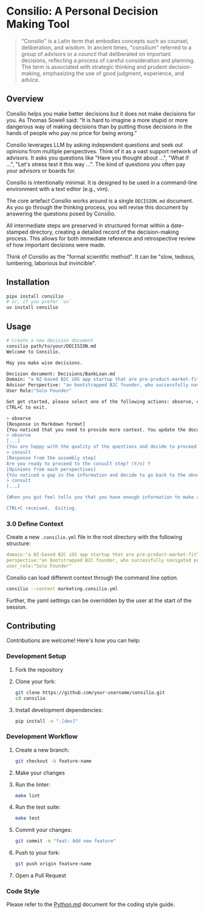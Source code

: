 # Consilio: A Personal Decision Making Tool

> "Consilio" is a Latin term that embodies concepts such as counsel,
> deliberation, and wisdom. In ancient times, "consilium" referred to a group
> of advisors or a council that deliberated on important decisions, reflecting
> a process of careful consideration and planning. The term is associated with
> strategic thinking and prudent decision-making, emphasizing the use of good
> judgment, experience, and advice.

## Overview

Consilio helps you make better decisions but it does not make decisions for you. As Thomas Sowell said: “It is hard to imagine a more stupid or more dangerous way of making decisions than by putting those decisions in the hands of people who pay no price for being wrong.”

Consilio leverages LLM by asking independent questions and seek out opinions from multiple perspectives. Think of it as a vast
support network of advisors.  It asks you questions like "Have you thought about ...",  "What if ...", "Let's
stress test it this way ...".  The kind of questions you often pay your
advisors or boards for.

Consilio is intentionally minimal. It is designed to be used
in a command-line environment with a text editor (e.g., vim).

The core artefact Consilio works around is a single `DECISION.md` document. As
you go through the thinking process, you will revise this document by answering
the questions posed by Consilio.

All intermediate steps are preserved in structured format within a date-stamped
directory, creating a detailed record of the decision-making process. This
allows for both immediate reference and retrospective review of how important
decisions were made.

Think of Consilio as the "formal scientific method".  It can be "slow, tedious, lumbering, laborious but invincible".

## Installation

```bash
pipx install consilio
# or, if you prefer `uv`
uv install consilio
```

## Usage

```bash
# Create a new decision document
consilio path/to/your/DECISION.md
Welcome to Consilio. 

May you make wise decisions.

Decision document: Decisions/BankLoan.md
Domain: "a NZ-based B2C iOS app startup that are pre-product-market-fit"
Advisor Perspective: "an bootstrapped B2C founder, who successfully navigated pre-PMF phase with limited capital. , living outside of US but your main market is US."
User Role:"Solo Founder"

Get get started, please select one of the following actions: observe, consult.
CTRL+C to exit.

> observe
[Response in Markdown format]
{You noticed that you need to provide more context. You update the document in your editor. Now, let's try again.}
> observe
[...]
{You are happy with the quality of the questions and decide to proceed.}
> consult
[Response from the assembly step]
Are you ready to proceed to the consult step? (Y/n) Y
[Opinions from each perspectives]
{You noticed a gap in the information and decide to go back to the observe step.}
> consult
[...]

{When you gut feel tells you that you have enough information to make a decision. }

CTRL+C received.  Exiting.
```

### 3.0 Define Context

Create a new `.consilio.yml` file in the root directory with the following
structure:

```yaml
domain:"a NZ-based B2C iOS app startup that are pre-product-market-fit"
perspective:"an bootstrapped B2C founder, who successfully navigated pre-PMF phase with limited capital. , living outside of US but your main market is US."
user_role:"Solo Founder"
```

Consilio can load different context through the command line option.

```bash
consilio --context marketing.consilio.yml
```

Further, the yaml settings can be overridden by the user at the start of the session.

## Contributing

Contributions are welcome! Here's how you can help:

### Development Setup

1. Fork the repository
2. Clone your fork:

   ```bash
   git clone https://github.com/your-username/consilio.git
   cd consilio
   ```

3. Install development dependencies:

   ```bash
   pip install -e ".[dev]"
   ```

### Development Workflow

1. Create a new branch:

   ```bash
   git checkout -b feature-name
   ```

2. Make your changes
3. Run the linter:

   ```bash
   make lint
   ```

4. Run the test suite:

   ```bash
   make test
   ```

5. Commit your changes:

   ```bash
   git commit -m "feat: Add new feature"
   ```

6. Push to your fork:

   ```bash
   git push origin feature-name
   ```

7. Open a Pull Request

### Code Style

Please refer to the [Python.md](Python.md) document for the coding style guide.
